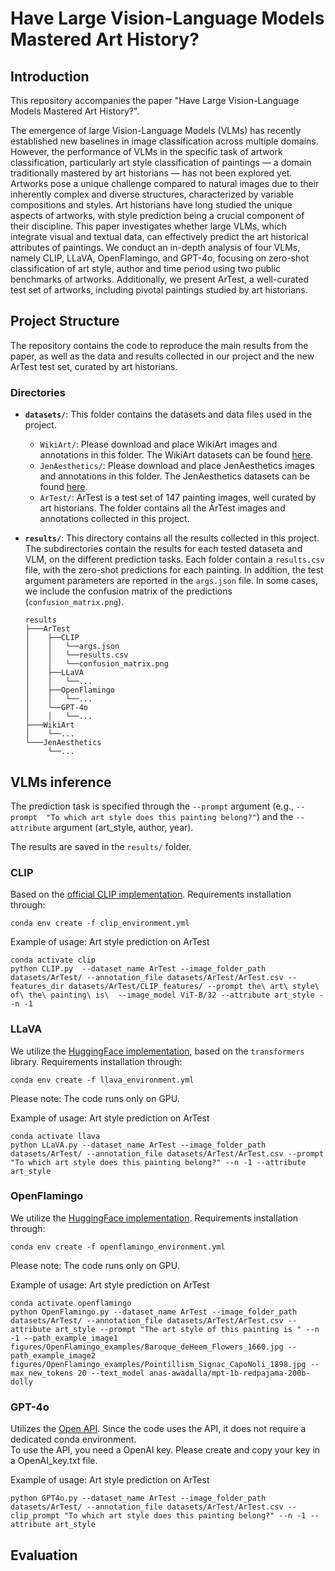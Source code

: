 # Have Large Vision-Language Models Mastered Art History?

## Introduction

This repository accompanies the paper "Have Large Vision-Language Models Mastered Art History?".

The emergence of large Vision-Language Models (VLMs) has recently established new baselines in image classification across multiple domains. However, the performance of VLMs in the specific task of artwork classification, particularly art style classification of paintings — a domain traditionally mastered by art historians — has not been explored yet. Artworks pose a unique challenge compared to natural images due to their inherently complex and diverse structures, characterized by variable compositions and styles. Art historians have long studied the unique aspects of artworks, with style prediction being a crucial component of their discipline. This paper investigates whether large VLMs, which integrate visual and textual data, can effectively predict the art historical attributes of paintings. We conduct an in-depth analysis of four VLMs, namely CLIP, LLaVA, OpenFlamingo, and GPT-4o, focusing on zero-shot classification of art style, author and time period using two public benchmarks of artworks. Additionally, we present ArTest, a well-curated test set of artworks, including pivotal paintings studied by art historians.


## Project Structure
The repository contains the code to reproduce the main results from the paper, as well as the data and results collected in our project and the new ArTest test set, curated by art historians.

### Directories

- **`datasets/`**: This folder contains the datasets and data files used in the project.
  - `WikiArt/`: Please download and place WikiArt images and annotations in this folder. The WikiArt datasets can be found [here](https://github.com/cs-chan/ArtGAN/blob/master/WikiArt%20Dataset/README.md). 
  - `JenAesthetics/`: Please download and place JenAesthetics images and annotations in this folder. The JenAesthetics datasets can be found [here](https://github.com/Bin-ary-Li/JenAesthetics?tab=readme-ov-file).
  - `ArTest/`: ArTest is a test set of 147 painting images, well curated by art historians. The folder contains all the ArTest images and annotations collected in this project.

- **`results/`**: This directory contains all the results collected in this project. The subdirectories contain the results for each tested dataseta and VLM, on the different prediction tasks. Each folder contain a `results.csv` file, with the zero-shot predictions for each painting. In addition, the test argument parameters are reported in the `args.json` file. In some cases, we include the confusion matrix of the predictions (`confusion_matrix.png`).    

  ````
  results
  ├───ArTest
  │    ├──CLIP
  │    │   └──args.json
  │    │   └──results.csv
  │    │   └──confusion_matrix.png
  │    ├──LLaVA 
  │    │   └──...
  │    ├──OpenFlamingo
  │    │   └──...
  │    └──GPT-4o
  │    │   └──...
  ├───WikiArt
  │    └──...
  └───JenAesthetics
       └──...
  ````


## VLMs inference 

The prediction task is specified through the `--prompt` argument (e.g., `--prompt 
"To which art style does this painting belong?"`) and the `--attribute` argument (art_style, author, year). 

The results are saved in the `results/` folder.

### CLIP

Based on the [official CLIP implementation](https://github.com/openai/CLIP). Requirements installation through:

`conda env create -f clip_environment.yml`

Example of usage: Art style prediction on ArTest 

    conda activate clip
    python CLIP.py  --dataset_name ArTest --image_folder_path datasets/ArTest/ --annotation_file datasets/ArTest/ArTest.csv --features_dir datasets/ArTest/CLIP_features/ --prompt the\ art\ style\ of\ the\ painting\ is\  --image_model ViT-B/32 --attribute art_style --n -1


### LLaVA

We utilize the [HuggingFace implementation](https://huggingface.co/llava-hf/llava-1.5-7b-hf), based on the `transformers` library. Requirements installation through:

`conda env create -f llava_environment.yml`

Please note: The code runs only on GPU.

Example of usage: Art style prediction on ArTest 

    conda activate llava
    python LLaVA.py --dataset_name ArTest --image_folder_path datasets/ArTest/ --annotation_file datasets/ArTest/ArTest.csv --prompt "To which art style does this painting belong?" --n -1 --attribute art_style


### OpenFlamingo 

We utilize the [HuggingFace implementation](https://huggingface.co/openflamingo/OpenFlamingo-9B-vitl-mpt7b). Requirements installation through:

`conda env create -f openflamingo_environment.yml`

Please note: The code runs only on GPU.

Example of usage: Art style prediction on ArTest 
    
    conda activate openflamingo 
    python OpenFlamingo.py --dataset_name ArTest --image_folder_path datasets/ArTest/ --annotation_file datasets/ArTest/ArTest.csv --attribute art_style --prompt "The art style of this painting is " --n -1 --path_example_image1 figures/OpenFlamingo_examples/Baroque_deHeem_Flowers_1660.jpg --path_example_image2 figures/OpenFlamingo_examples/Pointillism_Signac_CapoNoli_1898.jpg --max_new_tokens 20 --text_model anas-awadalla/mpt-1b-redpajama-200b-dolly



### GPT-4o

Utilizes the [Open API](https://platform.openai.com/docs/overview). Since the code uses the API, it does not require a dedicated conda environment.  
To use the API, you need a OpenAI key. Please create and copy your key in a OpenAI_key.txt file.

Example of usage: Art style prediction on ArTest
    
    python GPT4o.py --dataset_name ArTest --image_folder_path datasets/ArTest/ --annotation_file datasets/ArTest/ArTest.csv --clip_prompt "To which art style does this painting belong?" --n -1 --attribute art_style



## Evaluation



